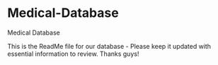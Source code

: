 # Medical-Database
Medical Database

This is the ReadMe file for our database - Please keep it updated with essential information to review. Thanks guys!
